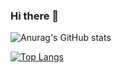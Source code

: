 ### Hi there 👋

![Anurag's GitHub stats](https://github-readme-stats.vercel.app/api?username=mssevov18&count_private=true&show_icons=true&theme=tokyonight)

[![Top Langs](https://github-readme-stats.vercel.app/api/top-langs/?username=mssevov18&layout=compact&theme=tokyonight)](https://github.com/anuraghazra/github-readme-stats)

<!--
**mssevov18/mssevov18** is a ✨ _special_ ✨ repository because its `README.md` (this file) appears on your GitHub profile.

Here are some ideas to get you started:

- 🔭 I’m currently working on ...
- 🌱 I’m currently learning ...
- 👯 I’m looking to collaborate on ...
- 🤔 I’m looking for help with ...
- 💬 Ask me about ...
- 📫 How to reach me: ...
- 😄 Pronouns: ...
- ⚡ Fun fact: ...
-->
